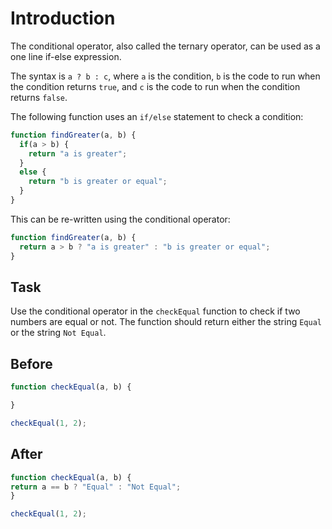 # Introduction

The conditional operator, also called the ternary operator, can be used as a one line if-else expression.

The syntax is `a ? b : c`, where `a` is the condition, `b` is the code to run when the condition returns `true`, and `c` is the code to run when the condition returns `false`.

The following function uses an `if/else` statement to check a condition:

```javascript
function findGreater(a, b) {
  if(a > b) {
    return "a is greater";
  }
  else {
    return "b is greater or equal";
  }
}
```
This can be re-written using the conditional operator:

```javascript
function findGreater(a, b) {
  return a > b ? "a is greater" : "b is greater or equal";
}
```

## Task 
Use the conditional operator in the `checkEqual` function to check if two numbers are equal or not. The function should return either the string `Equal` or the string `Not Equal`.

## Before

```javascript
function checkEqual(a, b) {

}

checkEqual(1, 2);
```

## After

```javascript
function checkEqual(a, b) {
return a == b ? "Equal" : "Not Equal";
}

checkEqual(1, 2);
```
